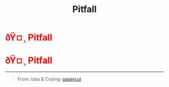 ﻿---
lang: en-US
title: Pitfall
prev: Penguin
next: Stealth
---
# <font color=red>ðŸ¤¸ <b>Pitfall</b></font> <Badge text="Hindering" type="tip" vertical="middle"/>
# <font color=red>ðŸ¤¸ <b>Pitfall</b></font> <Badge text="Hindering" type="tip" vertical="middle"/>
---

> From: Idea & Coding: [papercut](https://github.com/lars-wu)

